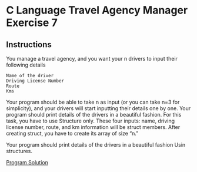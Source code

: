 # C Language Travel Agency Manager Exercise 7

## Instructions
You manage a travel agency, and you want your n drivers to input their following details

```
Name of the driver
Driving License Number
Route 
Kms
```
Your program should be able to take n as input (or you can take n=3 for simplicity), and your drivers will start inputting their details one by one. Your program should print details of the drivers in a beautiful fashion. For this task, you have to use Structure only. These four inputs: name, driving license number, route, and km information will be struct members. After creating struct, you have to create its array of size “n.” 

Your program should print details of the drivers in a beautiful fashion Usin structures.

[Program Solution](github.com/theafrazkhan)